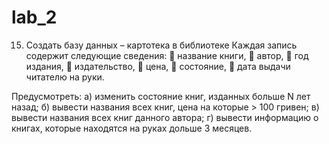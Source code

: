 # lab_2
15. Создать базу данных – картотека в библиотеке
Каждая запись содержит следующие сведения: 
	название книги,
	автор,
	год издания,
	издательство,
	цена,
	состояние,
	дата выдачи читателю на руки.

Предусмотреть:
а)	изменить состояние книг, изданных больше N лет назад;
б)	вывести названия всех книг, цена на которые > 100 гривен;
в)	 вывести названия всех книг данного автора;
г)	вывести информацию о книгах, которые находятся на руках дольше 3 месяцев.
